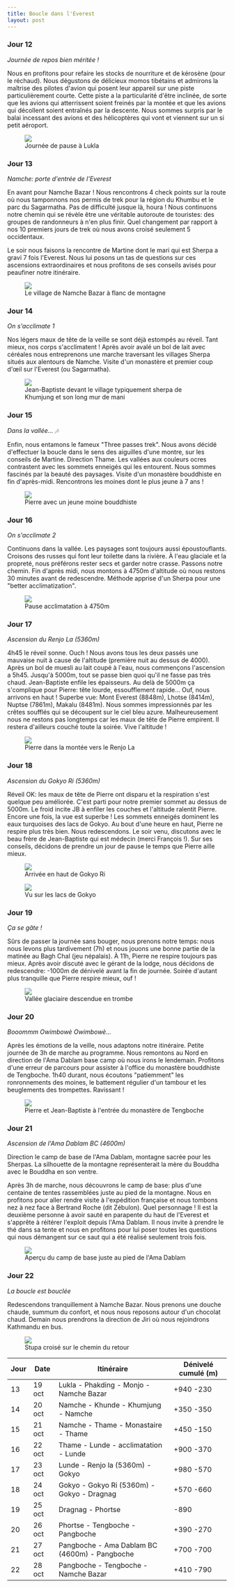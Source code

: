 ```yaml
---
title: Boucle dans l'Everest
layout: post
---
```


### Jour 12

*Journée de repos bien méritée !*

Nous en profitons pour refaire les stocks de nourriture et de kérosène (pour le réchaud). Nous dégustons de délicieux momos tibétains et admirons la maîtrise des pilotes d'avion qui posent leur appareil sur une piste particulièrement courte. Cette piste a la particularité d'être inclinée, de sorte que les avions qui atterrissent soient freinés par la montée et que les avions qui décollent soient entraînés par la descente. Nous sommes surpris par le balai incessant des avions et des hélicoptères qui vont et viennent sur un si petit aéroport. 


<figure>
   <img src="/media/img/3/toplukla2.jpeg" />
   <figcaption>Journée de pause à Lukla</figcaption>
</figure>


### Jour 13

*Namche: porte d'entrée de l'Everest*

En avant pour Namche Bazar ! Nous rencontrons 4 check points sur la route où nous tamponnons nos permis de trek pour la région du Khumbu et le parc du Sagarmatha. Pas de difficulté jusque là, houra ! Nous continuons notre chemin qui se révèle être une véritable autoroute de touristes: des groupes de randonneurs à n'en plus finir. Quel changement par rapport à nos 10 premiers jours de trek où nous avons croisé seulement 5 occidentaux. 

Le soir nous faisons la rencontre de Martine dont le mari qui est Sherpa a gravi 7 fois l'Everest. Nous lui posons un tas de questions sur ces ascensions extraordinaires et nous profitons de ses conseils avisés pour peaufiner notre itinéraire. 


<figure>
   <img src="/media/img/4/00namche.jpeg" />
   <figcaption>Le village de Namche Bazar à flanc de montagne</figcaption>
</figure>

### Jour 14

*On s'acclimate 1*

Nos légers maux de tête de la veille se sont déjà estompés au réveil. Tant mieux, nos corps s'acclimatent ! Après avoir avalé un bol de lait avec céréales nous entreprenons une marche traversant les villages Sherpa situés aux alentours de Namche. Visite d'un monastère et premier coup d'œil sur l'Everest (ou Sagarmatha). 


<figure>
   <img src="/media/img/4/01mevillage.jpeg" />
   <figcaption>Jean-Baptiste devant le village typiquement sherpa de Khumjung et son long mur de mani</figcaption>
</figure>

### Jour 15

*Dans la vallée... 🎶*

Enfin, nous entamons le fameux "Three passes trek". Nous avons décidé d'effectuer la boucle dans le sens des aiguilles d'une montre, sur les conseils de Martine. Direction Thame. Les vallées aux couleurs ocres contrastent avec les sommets enneigés qui les entourent. Nous sommes fascinés par la beauté des paysages. Visite d'un monastère bouddhiste en fin d'après-midi. Rencontrons les moines dont le plus jeune à 7 ans !


<figure>
   <img src="/media/img/4/02pierremonk.jpeg" />
   <figcaption>Pierre avec un jeune moine bouddhiste</figcaption>
</figure>


### Jour 16


*On s'acclimate 2*

Continuons dans la vallée. Les paysages sont toujours aussi époustouflants. Croisons des russes qui font leur toilette dans la rivière. À l'eau glaciale et la propreté, nous préférons rester secs et garder notre crasse. Passons notre chemin. Fin d'après midi, nous montons à 4750m d'altitude où nous restons 30 minutes avant de redescendre. Méthode apprise d'un Sherpa pour une "better acclimatization". 


<figure>
   <img src="/media/img/4/03acclim.jpeg" />
   <figcaption>Pause acclimatation à 4750m</figcaption>
</figure>

### Jour 17

*Ascension du Renjo La (5360m)*

4h45 le réveil sonne. Ouch ! Nous avons tous les deux passés une mauvaise nuit à cause de l'altitude (première nuit au dessus de 4000). Après un bol de muesli au lait coupé à l'eau, nous commençons l'ascension a 5h45. Jusqu'à 5000m, tout se passe bien quoi qu'il ne fasse pas très chaud. Jean-Baptiste enfile les épaisseurs. Au delà de 5000m ça s'complique pour Pierre: tête lourde, essoufflement rapide... Ouf, nous arrivons en haut ! Superbe vue: Mont Everest (8848m), Lhotse (8414m), Nuptse (7861m), Makalu (8481m). Nous sommes impressionnés par les crêtes soufflés qui se découpent sur le ciel bleu azure. Malheureusement nous ne restons pas longtemps car les maux de tête de Pierre empirent. Il restera d'ailleurs couché toute la soirée. Vive l'altitude !

<figure>
   <img src="/media/img/4/08pierreland.jpeg" />
   <figcaption>Pierre dans la montée vers le Renjo La</figcaption>
</figure>

### Jour 18


*Ascension du Gokyo Ri (5360m)*

Réveil OK: les maux de tête de Pierre ont disparu et la respiration s'est quelque peu améliorée. C'est parti pour notre premier sommet au dessus de 5000m. Le froid incite JB à enfiler les couches et l'altitude ralentit Pierre. Encore une fois, la vue est superbe ! Les sommets enneigés dominent les eaux turquoises des lacs de Gokyo. Au bout d'une heure en haut, Pierre ne respire plus très bien. Nous redescendons. Le soir venu, discutons avec le beau frère de Jean-Baptiste qui est médecin (merci François !). Sur ses conseils, décidons de prendre un jour de pause le temps que Pierre aille mieux. 


<figure>
   <img src="/media/img/4/18ustop.jpeg" />
   <figcaption>Arrivée en haut de Gokyo Ri</figcaption>
</figure>


<figure>
   <img src="/media/img/4/17lakeup2.jpeg" />
   <figcaption>Vu sur les lacs de Gokyo</figcaption>
</figure>

### Jour 19

*Ça se gâte !*

Sûrs de passer la journée sans bouger, nous prenons notre temps: nous nous levons plus tardivement (7h) et nous jouons une bonne partie de la matinée au Bagh Chal (jeu népalais). À 11h, Pierre ne respire toujours pas mieux. Après avoir discuté avec le gérant de la lodge, nous décidons de redescendre: -1000m de dénivelé avant la fin de journée. Soirée d'autant plus tranquille que Pierre respire mieux, ouf !


<figure>
   <img src="/media/img/4/21valley.jpeg" />
   <figcaption>Vallée glaciaire descendue en trombe</figcaption>
</figure>

### Jour 20

*Booommm Owimbowè Owimbowè...*

Après les émotions de la veille, nous adaptons notre itinéraire. Petite journée de 3h de marche au programme. Nous remontons au Nord en direction de l'Ama Dablam base camp où nous irons le lendemain. Profitons d'une erreur de parcours pour assister à l'office du monastère bouddhiste de Tengboche. 1h40 durant, nous écoutons "patiemment" les ronronnements des moines, le battement régulier d'un tambour et les beuglements des trompettes. Ravissant !


<figure>
   <img src="/media/img/4/18zusmon.jpeg" />
   <figcaption>Pierre et Jean-Baptiste à l'entrée du monastère de Tengboche</figcaption>
</figure>

### Jour 21

*Ascension de l'Ama Dablam BC (4600m)*

Direction le camp de base de l'Ama Dablam, montagne sacrée pour les Sherpas. La silhouette de la montagne représenterait la mère du Bouddha avec le Bouddha en son ventre. 

Après 3h de marche, nous découvrons le camp de base: plus d'une centaine de tentes rassemblées juste au pied de la montagne. Nous en profitons pour aller rendre visite à l'expédition française et nous tombons nez à nez face à Bertrand Roche (dit Zébulon). Quel personnage ! Il est la deuxième personne à avoir sauté en parapente du haut de l'Everest et s'apprête à réitérer l'exploit depuis l'Ama Dablam. Il nous invite à prendre le thé dans sa tente et nous en profitons pour lui poser toutes les questions qui nous démangent sur ce saut qui a été réalisé seulement trois fois. 


<figure>
   <img src="/media/img/4/19amabc.jpeg" />
   <figcaption>Aperçu du camp de base juste au pied de l'Ama Dablam</figcaption>
</figure>

### Jour 22

*La boucle est bouclée*

Redescendons tranquillement à Namche Bazar. Nous prenons une douche chaude, summum du confort, et nous nous reposons autour d'un chocolat chaud. Demain nous prendrons la direction de Jiri où nous rejoindrons Kathmandu en bus. 


<figure>
   <img src="/media/img/4/26amastuppa.jpeg" />
   <figcaption>Stupa croisé sur le chemin du retour</figcaption>
</figure>


Jour | Date | Itinéraire | Dénivelé cumulé (m)
--- | --- | --- | --- 
13 | 19 oct | Lukla - Phakding - Monjo - Namche Bazar | +940 -230
14 | 20 oct | Namche - Khunde - Khumjung - Namche | +350 -350
15 | 21 oct | Namche - Thame - Monastaire - Thame | +450 -150
16 | 22 oct | Thame - Lunde - acclimatation - Lunde | +900 -370
17 | 23 oct | Lunde - Renjo la (5360m) - Gokyo | +980 -570
18 | 24 oct | Gokyo - Gokyo Ri (5360m) - Gokyo - Dragnag | +570 -660
19 | 25 oct | Dragnag - Phortse | -890
20 | 26 oct | Phortse - Tengboche - Pangboche | +390 -270
21 | 27 oct | Pangboche - Ama Dablam BC (4600m) - Pangboche | +700 -700
22 | 28 oct | Pangboche - Tengboche - Namche Bazar | +410 -790